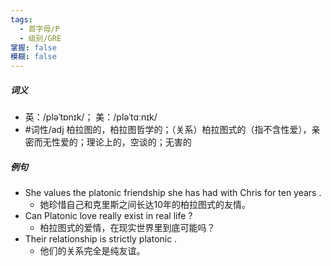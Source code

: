 ```yaml
---
tags:
  - 首字母/P
  - 级别/GRE
掌握: false
模糊: false
---
```

##### 词义
- 英：/pləˈtɒnɪk/； 美：/pləˈtɑːnɪk/
- #词性/adj  柏拉图的，柏拉图哲学的；（关系）柏拉图式的（指不含性爱），亲密而无性爱的；理论上的，空谈的；无害的
##### 例句
- She values the platonic friendship she has had with Chris for ten years .
	- 她珍惜自己和克里斯之间长达10年的柏拉图式的友情。
- Can Platonic love really exist in real life ?
	- 柏拉图式的爱情，在现实世界里到底可能吗？
- Their relationship is strictly platonic .
	- 他们的关系完全是纯友谊。

